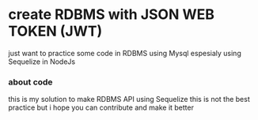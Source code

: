 # create RDBMS with JSON WEB TOKEN (JWT)

just want to practice some code in RDBMS using Mysql espesialy using Sequelize in NodeJs

### about code

this is my solution to make RDBMS API using Sequelize this is not the best practice but i hope you can contribute and make it better
